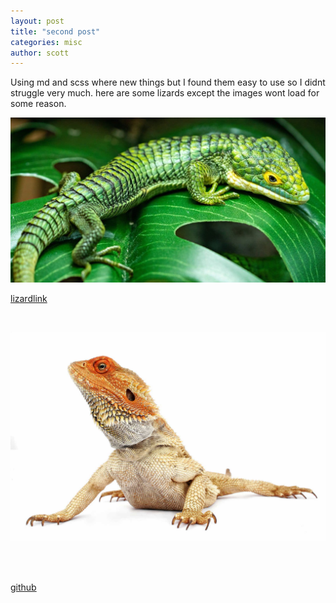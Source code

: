 ```yaml
---
layout: post
title: "second post"
categories: misc
author: scott
---
```



Using md and scss where new things but I found them easy to use so I didnt struggle very much. here are some lizards except the images wont load for some reason.

![aligator](aligatorlizard.jpg)

[lizardlink](https://en.wikipedia.org/wiki/Mexican_alligator_lizard)

&nbsp;


![beard](beardlizard.jpg)
&nbsp;

&nbsp;

[github](https://github.com/scottdaco/scottdaco.github.io)